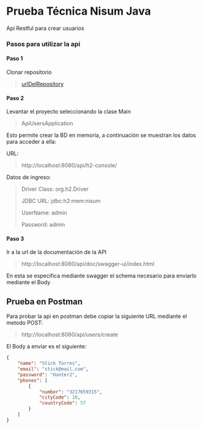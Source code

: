 # Prueba Técnica Nisum Java
Api Restful para crear usuarios
### Pasos para utilizar la api
#### Paso 1
Clonar repositorio
> [urlDelRepository](https://github.com/SteveenRodriguez/prueba-tecnica-nisum-java.git)

#### Paso 2
Levantar el proyecto seleccionando la clase Main
> ApiUsersApplication

Esto permite crear la BD en memoria, a continuación se muestran los datos para acceder a ella:

URL:
> http://localhost:8080/api/h2-console/

Datos de ingreso:
> Driver Class: org.h2.Driver
>
> JDBC URL: jdbc:h2:mem:nisum
>
> UserName: admin
>
> Password: admin
#### Paso 3
Ir a la url de la documentación de la API
> http://localhost:8080/api/doc/swagger-ui/index.html

En esta se especifica mediante swagger el schema necesario para enviarlo mediante el Body 

## Prueba en Postman
Para probar la api en postman debe copiar la siguiente URL mediante el metodo POST:
> http://localhost:8080/api/users/create

El Body a enviar es el siguiente:
```json
{
    "name": "Stick Torres",
    "email": "stick@mail.com",
    "password": "Hunter2",
    "phones": [
        {
            "number": "3217659315",
            "cityCode": 10,
            "countryCode": 57
        }
    ]
}
```

